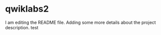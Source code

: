 # qwiklabs2
I am editing the README file. Adding some more details about the project description.
test
